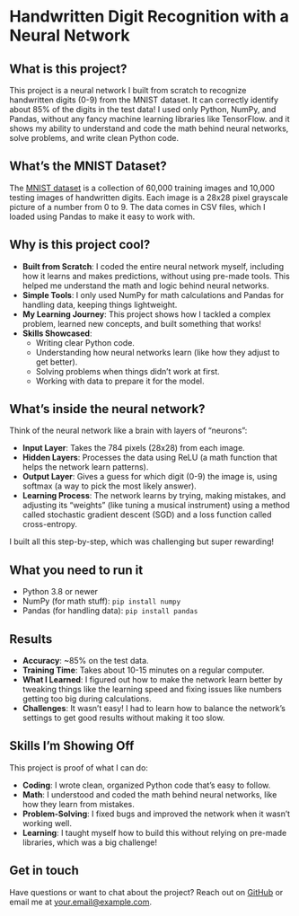 # Handwritten Digit Recognition with a Neural Network

## What is this project?
This project is a neural network I built from scratch to recognize handwritten digits (0-9) from the MNIST dataset. It can correctly identify about 85% of the digits in the test data! I used only Python, NumPy, and Pandas, without any fancy machine learning libraries like TensorFlow.
and it shows my ability to understand and code the math behind neural networks, solve problems, and write clean Python code.


## What’s the MNIST Dataset?
The [MNIST dataset](https://www.kaggle.com/datasets/oddrationale/mnist-in-csv) is a collection of 60,000 training images and 10,000 testing images of handwritten digits. Each image is a 28x28 pixel grayscale picture of a number from 0 to 9. The data comes in CSV files, which I loaded using Pandas to make it easy to work with.

## Why is this project cool?
- **Built from Scratch**: I coded the entire neural network myself, including how it learns and makes predictions, without using pre-made tools. This helped me understand the math and logic behind neural networks.
- **Simple Tools**: I only used NumPy for math calculations and Pandas for handling data, keeping things lightweight.
- **My Learning Journey**: This project shows how I tackled a complex problem, learned new concepts, and built something that works!
- **Skills Showcased**:
  - Writing clear Python code.
  - Understanding how neural networks learn (like how they adjust to get better).
  - Solving problems when things didn’t work at first.
  - Working with data to prepare it for the model.

## What’s inside the neural network?
Think of the neural network like a brain with layers of “neurons”:
- **Input Layer**: Takes the 784 pixels (28x28) from each image.
- **Hidden Layers**: Processes the data using ReLU (a math function that helps the network learn patterns).
- **Output Layer**: Gives a guess for which digit (0-9) the image is, using softmax (a way to pick the most likely answer).
- **Learning Process**: The network learns by trying, making mistakes, and adjusting its “weights” (like tuning a musical instrument) using a method called stochastic gradient descent (SGD) and a loss function called cross-entropy.

I built all this step-by-step, which was challenging but super rewarding!

## What you need to run it
- Python 3.8 or newer
- NumPy (for math stuff): `pip install numpy`
- Pandas (for handling data): `pip install pandas`

## Results
- **Accuracy**: ~85% on the test data.
- **Training Time**: Takes about 10-15 minutes on a regular computer.
- **What I Learned**: I figured out how to make the network learn better by tweaking things like the learning speed and fixing issues like numbers getting too big during calculations.
- **Challenges**: It wasn’t easy! I had to learn how to balance the network’s settings to get good results without making it too slow.

## Skills I’m Showing Off
This project is proof of what I can do:
- **Coding**: I wrote clean, organized Python code that’s easy to follow.
- **Math**: I understood and coded the math behind neural networks, like how they learn from mistakes.
- **Problem-Solving**: I fixed bugs and improved the network when it wasn’t working well.
- **Learning**: I taught myself how to build this without relying on pre-made libraries, which was a big challenge!


## Get in touch
Have questions or want to chat about the project? Reach out on [GitHub](https://github.com/mostafa-ghaedi) or email me at your.email@example.com.
